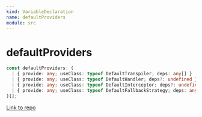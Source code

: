 ```yaml
---
kind: VariableDeclaration
name: defaultProviders
module: src
---
```


# defaultProviders

```ts
const defaultProviders: (
  | { provide: any; useClass: typeof DefaultTranspiler; deps: any[] }
  | { provide: any; useClass: typeof DefaultHandler; deps?: undefined }
  | { provide: any; useClass: typeof DefaultInterceptor; deps?: undefined }
  | { provide: any; useClass: typeof DefaultFallbackStrategy; deps: any[] }
)[];
```

[Link to repo](https://github.com/ngneat/transloco/blob/master/projects/ngneat/transloco/src/lib/transloco.module.ts#L11-L30)
